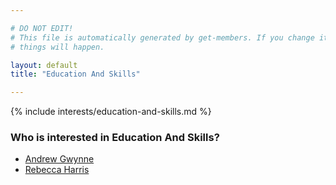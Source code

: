 ```yaml
---

# DO NOT EDIT!
# This file is automatically generated by get-members. If you change it, bad
# things will happen.

layout: default
title: "Education And Skills"

---
```


{% include interests/education-and-skills.md %}

### Who is interested in Education And Skills?


* [Andrew Gwynne](members/andrew-gwynne.html)
* [Rebecca Harris](members/rebecca-harris.html)
